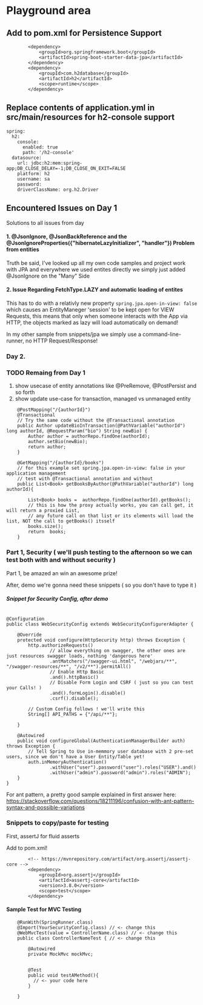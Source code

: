 # Playground area


## Add to pom.xml for Persistence Support
```
		<dependency>
			<groupId>org.springframework.boot</groupId>
			<artifactId>spring-boot-starter-data-jpa</artifactId>
		</dependency>
		<dependency>
			<groupId>com.h2database</groupId>
			<artifactId>h2</artifactId>
			<scope>runtime</scope>
		</dependency>
```

## Replace contents of application.yml in src/main/resources for h2-console support

```
spring:
  h2:
    console:
      enabled: true
      path: '/h2-console'
  datasource:
    url: jdbc:h2:mem:spring-app;DB_CLOSE_DELAY=-1;DB_CLOSE_ON_EXIT=FALSE
    platform: h2
    username: sa
    password:
    driverClassName: org.h2.Driver
```


## Encountered Issues on Day 1

Solutions to all issues from day


#### 1. @JsonIgnore, @JsonBackReference and the @JsonIgnoreProperties({"hibernateLazyInitializer", "handler"}) Problem from entities

Truth be said, I've looked up all my own code samples and project work with JPA and everywhere we used entites directly we simply just added @JsonIgnore on the "Many" Side


#### 2. Issue Regarding FetchType.LAZY and automatic loading of entites

This has to do with a relativly new property `spring.jpa.open-in-view: false` which causes an EntityManeger 'session' to be kept open for VIEW Requests, this means that only when someone interacts with the App via HTTP, the objects marked as lazy will load automatically on demand!

In my other sample from snippets/jpa we simply use a command-line-runner, no HTTP Request/Response!


### Day 2.

### TODO Remaing from Day 1

1. show usecase of entity annotations like @PreRemove, @PostPersist and so forth
2. show update use-case for transaction, managed vs unmanaged entity

```
    @PostMapping("/{authorId}")
    @Transactional
    // Try the same code without the @Transactional annotation
    public Author updateBioInTransaction(@PathVariable("authorId") long authorId, @RequestParam("bio") String newBio) {
        Author author = authorRepo.findOne(authorId);
        author.setBio(newBio);
        return author;
    }

    @GetMapping("/{authorId}/books")
    // for this example set spring.jpa.open-in-view: false in your application management
    // test with @Transactional annotation and without
    public List<Book> getBooksByAuthor(@PathVariable("authorId") long authorId){

        List<Book> books =  authorRepo.findOne(authorId).getBooks();
        // this is how the proxy actually works, you can call get, it will return a proxied List, 
        // any future call on that list or its elements will load the list, NOT the call to getBooks() itsself
        books.size();
        return  books;
    }

```    


### Part 1, Security ( we'll push testing to the afternoon so we can test both with and without security )

Part 1, be amazed an win an awesome prize!

After, demo we're gonna need these snippets ( so you don't have to type it )


##### Snippet for Security Config, after demo
```

@Configuration
public class WebSecurityConfig extends WebSecurityConfigurerAdapter {

    @Override
    protected void configure(HttpSecurity http) throws Exception {
        http.authorizeRequests()
                // allow everything on swagger, the other ones are just resources swagger loads, nothing 'dangerous here'
                .antMatchers("/swagger-ui.html", "/webjars/**", "/swagger-resources/**", "/v2/**").permitAll()
                // Enable Http Basic
                .and().httpBasic()
                // Disable Form Login and CSRF ( just so you can test your Calls! )
                .and().formLogin().disable()
                .csrf().disable();

        // Custom Config follows ! we'll write this
        String[] API_PATHS = {"/api/**"};

    }

    @Autowired
    public void configureGlobal(AuthenticationManagerBuilder auth) throws Exception {
        // Tell Spring to Use in-memmory user database with 2 pre-set users, since we don't have a User Entity/Table yet!
        auth.inMemoryAuthentication()
                .withUser("user").password("user").roles("USER").and()
                .withUser("admin").password("admin").roles("ADMIN");
    }
}

```

For ant pattern, a pretty good sample explained in first answer here: https://stackoverflow.com/questions/18211196/confusion-with-ant-pattern-syntax-and-possible-variations


### Snippets to copy/paste for testing

First, assertJ for fluid asserts

Add to pom.xml!
```
        <!-- https://mvnrepository.com/artifact/org.assertj/assertj-core -->
        <dependency>
            <groupId>org.assertj</groupId>
            <artifactId>assertj-core</artifactId>
            <version>3.8.0</version>
            <scope>test</scope>
        </dependency>
```

#### Sample Test for MVC Testing

```
    @RunWith(SpringRunner.class)
    @Import(YourSecurityConfig.class) // <- change this
    @WebMvcTest(value = ControllerName.class) // <- change this
    public class ControllerNameTest { // <- change this

        @Autowired
        private MockMvc mockMvc;


        @Test
        public void testAMethod(){
          // <- your code here
        }

    }
```